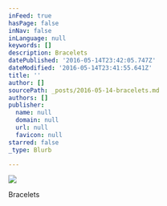 ```yaml
---
inFeed: true
hasPage: false
inNav: false
inLanguage: null
keywords: []
description: Bracelets
datePublished: '2016-05-14T23:42:05.747Z'
dateModified: '2016-05-14T23:41:55.641Z'
title: ''
author: []
sourcePath: _posts/2016-05-14-bracelets.md
authors: []
publisher:
  name: null
  domain: null
  url: null
  favicon: null
starred: false
_type: Blurb

---
```

![](https://the-grid-user-content.s3-us-west-2.amazonaws.com/fc184d55-c9fa-420b-85db-cccb1ab33fec.jpg)

Bracelets